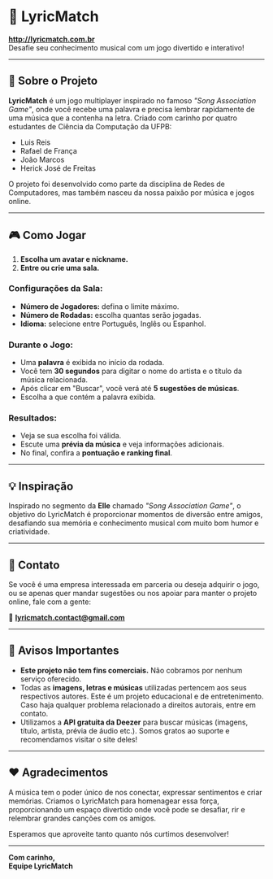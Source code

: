# 🎵 LyricMatch

**http://lyricmatch.com.br**  
Desafie seu conhecimento musical com um jogo divertido e interativo!

---

## 📖 Sobre o Projeto

**LyricMatch** é um jogo multiplayer inspirado no famoso *"Song Association Game"*, onde você recebe uma palavra e precisa lembrar rapidamente de uma música que a contenha na letra. Criado com carinho por quatro estudantes de Ciência da Computação da UFPB:

- Luis Reis  
- Rafael de França  
- João Marcos  
- Herick José de Freitas  

O projeto foi desenvolvido como parte da disciplina de Redes de Computadores, mas também nasceu da nossa paixão por música e jogos online.

---

## 🎮 Como Jogar

1. **Escolha um avatar e nickname.**  
2. **Entre ou crie uma sala.**

### Configurações da Sala:

- **Número de Jogadores:** defina o limite máximo.  
- **Número de Rodadas:** escolha quantas serão jogadas.  
- **Idioma:** selecione entre Português, Inglês ou Espanhol.

### Durante o Jogo:

- Uma **palavra** é exibida no início da rodada.  
- Você tem **30 segundos** para digitar o nome do artista e o título da música relacionada.  
- Após clicar em "Buscar", você verá até **5 sugestões de músicas**.  
- Escolha a que contém a palavra exibida.

### Resultados:

- Veja se sua escolha foi válida.  
- Escute uma **prévia da música** e veja informações adicionais.  
- No final, confira a **pontuação e ranking final**.

---

## 💡 Inspiração

Inspirado no segmento da **Elle** chamado *"Song Association Game"*, o objetivo do LyricMatch é proporcionar momentos de diversão entre amigos, desafiando sua memória e conhecimento musical com muito bom humor e criatividade.

---

## 🤝 Contato

Se você é uma empresa interessada em parceria ou deseja adquirir o jogo, ou se apenas quer mandar sugestões ou nos apoiar para manter o projeto online, fale com a gente:

📧 **lyricmatch.contact@gmail.com**

---

## 📢 Avisos Importantes

- **Este projeto não tem fins comerciais.** Não cobramos por nenhum serviço oferecido.  
- Todas as **imagens, letras e músicas** utilizadas pertencem aos seus respectivos autores. Este é um projeto educacional e de entretenimento. Caso haja qualquer problema relacionado a direitos autorais, entre em contato.  
- Utilizamos a **API gratuita da Deezer** para buscar músicas (imagens, título, artista, prévia de áudio etc.). Somos gratos ao suporte e recomendamos visitar o site deles!

---

## ❤️ Agradecimentos

A música tem o poder único de nos conectar, expressar sentimentos e criar memórias. Criamos o LyricMatch para homenagear essa força, proporcionando um espaço divertido onde você pode se desafiar, rir e relembrar grandes canções com os amigos.

Esperamos que aproveite tanto quanto nós curtimos desenvolver!

---

**Com carinho,**  
**Equipe LyricMatch**
